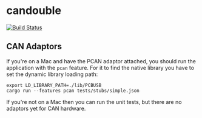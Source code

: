 
# candouble

[![Build Status](https://api.travis-ci.org/thoughtworks/candouble.svg?branch=master)](https://api.travis-ci.org/thoughtworks/candouble)


## CAN Adaptors
If you're on a Mac and have the PCAN adaptor attached, you should run the
application with the `pcan` feature. For it to find the native library you
have to set the dynamic library loading path:

    export LD_LIBRARY_PATH=./lib/PCBUSB
    cargo run --features pcan tests/stubs/simple.json
    
If you're not on a Mac then you can run the unit tests, but there are no 
adaptors yet for CAN hardware.
